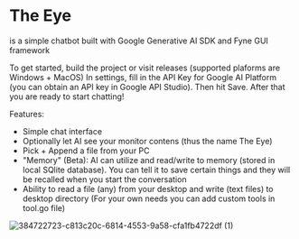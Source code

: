 
# The Eye

is a simple chatbot built with Google Generative AI SDK and Fyne GUI framework


To get started, build the project or visit releases (supported plaforms are Windows + MacOS)
In settings, fill in the API Key for Google AI Platform (you can obtain an API key in Google API Studio). Then hit Save.
After that you are ready to start chatting!


Features:

- Simple chat interface
- Optionally let AI see your monitor contens (thus the name The Eye)
- Pick + Append a file from your PC
- "Memory" (Beta): AI can utilize and read/write to memory (stored in local SQlite database). You can tell it to save certain things and they will be recalled when you start the conversation
- Ability to read a file (any) from your desktop and write (text files) to desktop directory (For your own needs you can add custom tools in tool.go file)



![384722723-c813c20c-6814-4553-9a58-cfa1fb4722df (1)](https://github.com/user-attachments/assets/0892998c-fa2f-4d85-bf66-5aac9f0f7fb5)
